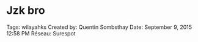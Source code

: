 # Jzk bro

Tags: wilayahks
Created by: Quentin Sombsthay
Date: September 9, 2015 12:58 PM
Réseau: Surespot